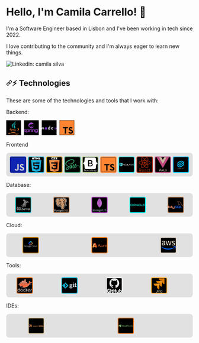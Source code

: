 
# Hello, I'm Camila Carrello! 👋
  <div class="Box mt-4 " >
  <div class="Box-body p-4">
    <div class="d-flex flex-justify-between">
     
<p dir="auto">I'm a Software Engineer based in Lisbon and I've been working in tech since 2022.</p>
<p dir="auto">I love contributing to the community and I'm always eager to learn new things.</p>

<img src="https://camo.githubusercontent.com/2b80ca520a7c38fed7ff7429ea7926890030b9cbcf34f79ee896a926a79da7eb/68747470733a2f2f696d672e736869656c64732e696f2f62616467652f2d4c696e6b6564696e2d626c75653f7374796c653d666c61742d737175617265266c6f676f3d4c696e6b6564696e266c6f676f436f6c6f723d7768697465266c696e6b3d68747470733a2f2f7777772e6c696e6b6564696e2e636f6d2f696e2f6c6f69616e652f" alt="Linkedin: camila silva" data-canonical-src="https://img.shields.io/badge/-Linkedin-blue?style=flat-square&amp;logo=Linkedin&amp;logoColor=white&amp;link=https://www.linkedin.com/in/cami-silva/" style="max-width: 100%;"></a>


<h2 dir="auto"><a id="user-content--technologies" class="anchor" aria-hidden="true" tabindex="-1" href="#-technologies"><svg class="octicon octicon-link" viewBox="0 0 16 16" version="1.1" width="16" height="16" aria-hidden="true"><path d="m7.775 3.275 1.25-1.25a3.5 3.5 0 1 1 4.95 4.95l-2.5 2.5a3.5 3.5 0 0 1-4.95 0 .751.751 0 0 1 .018-1.042.751.751 0 0 1 1.042-.018 1.998 1.998 0 0 0 2.83 0l2.5-2.5a2.002 2.002 0 0 0-2.83-2.83l-1.25 1.25a.751.751 0 0 1-1.042-.018.751.751 0 0 1-.018-1.042Zm-4.69 9.64a1.998 1.998 0 0 0 2.83 0l1.25-1.25a.751.751 0 0 1 1.042.018.751.751 0 0 1 .018 1.042l-1.25 1.25a3.5 3.5 0 1 1-4.95-4.95l2.5-2.5a3.5 3.5 0 0 1 4.95 0 .751.751 0 0 1-.018 1.042.751.751 0 0 1-1.042.018 1.998 1.998 0 0 0-2.83 0l-2.5 2.5a1.998 1.998 0 0 0 0 2.83Z"></path></svg></a>⚡ Technologies</h2>
<p dir="auto">These are some of the technologies and tools that I work with:</p>
<p dir="auto">Backend:
<div style="filter: invert(1);">
  <img src="https://github.com/devicons/devicon/blob/master/icons/java/java-original.svg" title="Java" alt="Java" width="40" height="40"/>&nbsp;
  <img src="https://github.com/devicons/devicon/blob/master/icons/spring/spring-original-wordmark.svg" title="Spring" alt="Spring" width="40" height="40"/>&nbsp;
  <img src="https://github.com/devicons/devicon/blob/master/icons/nodejs/nodejs-original-wordmark.svg" title="Node.js" alt="Node.js" width="40" height="40"/>&nbsp;
  <img src="https://github.com/devicons/devicon/blob/master/icons/typescript/typescript-original.svg" title="TypeScript" alt="TypeScript" width="40" height="40"/>
</div>
</p>
<p dir="auto">Frontend
<div style="filter: invert(1); display: flex; justify-content: space-around; padding: 10px; background-color: #1e1e1e; border-radius: 8px;">
  <img src="https://github.com/devicons/devicon/blob/master/icons/javascript/javascript-original.svg" title="JavaScript" alt="JavaScript" width="40" height="40" style="border: 2px solid #f0db4f; border-radius: 4px;"/>&nbsp;
  <img src="https://github.com/devicons/devicon/blob/master/icons/html5/html5-original-wordmark.svg" title="HTML5" alt="HTML5" width="40" height="40" style="border: 2px solid #e44d26; border-radius: 4px;"/>&nbsp;
  <img src="https://github.com/devicons/devicon/blob/master/icons/css3/css3-original-wordmark.svg" title="CSS3" alt="CSS3" width="40" height="40" style="border: 2px solid #2965f1; border-radius: 4px;"/>&nbsp;
  <img src="https://github.com/devicons/devicon/blob/master/icons/sass/sass-original.svg" title="Sass" alt="Sass" width="40" height="40" style="border: 2px solid #cc6699; border-radius: 4px;"/>&nbsp;
  <img src="https://github.com/devicons/devicon/blob/master/icons/bootstrap/bootstrap-plain-wordmark.svg" title="Bootstrap" alt="Bootstrap" width="40" height="40" style="border: 2px solid #563d7c; border-radius: 4px;"/>&nbsp;
  <img src="https://github.com/devicons/devicon/blob/master/icons/typescript/typescript-original.svg" title="TypeScript" alt="TypeScript" width="40" height="40" style="border: 2px solid #007acc; border-radius: 4px;"/>&nbsp;
  <img src="https://github.com/devicons/devicon/blob/master/icons/angularjs/angularjs-original-wordmark.svg" title="Angular" alt="Angular" width="40" height="40" style="border: 2px solid #dd1b16; border-radius: 4px;"/>&nbsp;
  <img src="https://github.com/devicons/devicon/blob/master/icons/react/react-original-wordmark.svg" title="React" alt="React" width="40" height="40" style="border: 2px solid #61dafb; border-radius: 4px;"/>&nbsp;
  <img src="https://github.com/devicons/devicon/blob/master/icons/vuejs/vuejs-original-wordmark.svg" title="Vue" alt="Vue" width="40" height="40" style="border: 2px solid #42b983; border-radius: 4px;"/>&nbsp;
  <img src="https://github.com/devicons/devicon/blob/master/icons/svelte/svelte-original-wordmark.svg" title="Svelte" alt="Svelte" width="40" height="40" style="border: 2px solid #ff3e00; border-radius: 4px;"/>
</div>
</p>
<p dir="auto">Database:
<div style="filter: invert(1); display: flex; justify-content: space-around; padding: 10px; background-color: #1e1e1e; border-radius: 8px;">
  <img src="https://github.com/devicons/devicon/blob/master/icons/microsoftsqlserver/microsoftsqlserver-plain-wordmark.svg" title="SQL Server" alt="SQL Server" width="40" height="40" style="border: 2px solid #cc2927; border-radius: 4px;"/>&nbsp;
  <img src="https://github.com/devicons/devicon/blob/master/icons/postgresql/postgresql-original-wordmark.svg" title="PostgreSQL" alt="PostgreSQL" width="40" height="40" style="border: 2px solid #336791; border-radius: 4px;"/>&nbsp;
  <img src="https://github.com/devicons/devicon/blob/master/icons/mongodb/mongodb-original-wordmark.svg" title="MongoDB" alt="MongoDB" width="40" height="40" style="border: 2px solid #4db33d; border-radius: 4px;"/>&nbsp;
  <img src="https://github.com/devicons/devicon/blob/master/icons/oracle/oracle-original.svg" title="Oracle Database" alt="Oracle Database" width="40" height="40" style="border: 2px solid #F80000; border-radius: 4px;"/>&nbsp;
  <img src="https://github.com/devicons/devicon/blob/master/icons/mysql/mysql-original-wordmark.svg" title="MySQL" alt="MySQL" width="40" height="40" style="border: 2px solid #4479A1; border-radius: 4px; color: white;"/>
</div></p>
<p dir="auto">Cloud:
<div style="filter: invert(1); display: flex; justify-content: space-around; padding: 10px; background-color: #1e1e1e; border-radius: 8px;">
  <img src="https://github.com/devicons/devicon/blob/master/icons/googlecloud/googlecloud-original-wordmark.svg" title="Google Cloud" alt="Google Cloud" width="40" height="40" style="border: 2px solid #4285F4; border-radius: 4px;"/>&nbsp;
  <img src="https://github.com/devicons/devicon/blob/master/icons/azure/azure-original-wordmark.svg" title="Microsoft Azure" alt="Microsoft Azure" width="40" height="40" style="border: 2px solid #0078D4; border-radius: 4px;"/>&nbsp;
  <img src="https://github.com/devicons/devicon/blob/master/icons/amazonwebservices/amazonwebservices-original-wordmark.svg" title="AWS" alt="AWS" width="40" height="40" style="border: 2px solid #232F3E; border-radius: 4px;"/>
</div>
</p>
<p dir="auto">Tools:
<div style="filter: invert(1); display: flex; justify-content: space-around; padding: 10px; background-color: #1e1e1e; border-radius: 8px;">
  <img src="https://github.com/devicons/devicon/blob/master/icons/docker/docker-original-wordmark.svg" title="Docker" alt="Docker" width="40" height="40" style="border: 2px solid #2496ed; border-radius: 4px;"/>&nbsp;
  <img src="https://github.com/devicons/devicon/blob/master/icons/git/git-original-wordmark.svg" title="Git" alt="Git" width="40" height="40" style="border: 2px solid #f05032; border-radius: 4px;"/>&nbsp;
  <img src="https://github.com/devicons/devicon/blob/master/icons/github/github-original-wordmark.svg" title="GitHub" alt="GitHub" width="40" height="40" style="border: 2px solid #181717; border-radius: 4px;"/>&nbsp;
  <img src="https://github.com/devicons/devicon/blob/master/icons/jira/jira-original-wordmark.svg" title="Jira" alt="Jira" width="40" height="40" style="border: 2px solid #0052cc; border-radius: 4px;"/>&nbsp;

</div>
</p>
<p dir="auto">IDEs:
<div style="filter: invert(1); display: flex; justify-content: space-around; padding: 10px; background-color: #1e1e1e; border-radius: 8px;">
  <img src="https://github.com/devicons/devicon/blob/master/icons/intellij/intellij-original-wordmark.svg" title="IntelliJ IDEA" alt="IntelliJ IDEA" width="40" height="40" style="border: 2px solid #1d365d; border-radius: 4px;"/>&nbsp;
  <img src="https://github.com/devicons/devicon/blob/master/icons/visualstudio/visualstudio-plain-wordmark.svg" title="Visual Studio Code" alt="Visual Studio Code" width="40" height="40" style="border: 2px solid #007acc; border-radius: 4px;"/>&nbsp;
 </div>
</p>
</article>
  </div>
</div>


